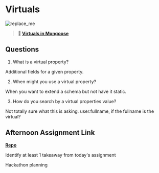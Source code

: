 # Virtuals

![replace_me](https://codeworks.blob.core.windows.net/public/assets/img/illustrations/placeholder.svg)

> **📖 [Virtuals in Mongoose](https://codeworksacademy.com/fs-student-guide/resources/wk5/04-Virtuals)**

## Questions

1. What is a virtual property?

Additional fields for a given property. 

2. When might you use a virtual property? 

When you want to extend a schema but not have it static. 

3. How do you search by a virtual properties value?

Not totally sure what this is asking. user.fullname, if the fullname is the virtual?

## Afternoon Assignment Link

**[Repo](https://github.com/TristanFJ/<ASSIGNMENT_REPO>)**

Identify at least 1 takeaway from today's assignment

Hackathon planning